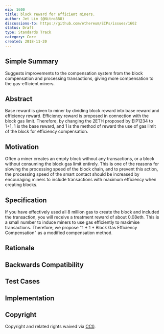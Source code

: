 ```yaml
---
eip: 1600
title: block reward for efficient miners.
author: Jet Lim (@Nitro888)
discussions-to: https://github.com/ethereum/EIPs/issues/1602
status: Draft
type: Standards Track
category: Core
created: 2018-11-20
---
```


## Simple Summary
Suggests improvements to the compensation system from the block compensation and processing transactions, giving more compensation to the gas-efficient miners.

## Abstract
Base reward is given to miner by dividing block reward into base reward and efficiency reward. Efficiency reward is proposed in connection with the block gas limit.
Therefore, by changing the 2ETH proposed by EIP1234 to 1+1, 1 is the base reward, and 1 is the method of reward the use of gas limit of the block for efficiency compensation.

## Motivation
Often a miner creates an empty block without any transactions, or a block without consuming the block gas limit entirely.
This is one of the reasons for slowing the processing speed of the block chain, and to prevent this action, the processing speed of the smart contact should be increased by encouraging miners to include transactions with maximum efficiency when creating blocks.

## Specification
If you have effectively used all 8 million gas to create the block and included the transaction, you will receive a treatment reward of about 0.08eth. This is a small number to induce miners to use gas efficiently to maximise transactions.
Therefore, we propose "1 + 1 * Block Gas Efficiency Compensation" as a modified compensation method.

## Rationale

## Backwards Compatibility

## Test Cases

## Implementation

## Copyright
Copyright and related rights waived via [CC0](https://creativecommons.org/publicdomain/zero/1.0/).
